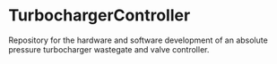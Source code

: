 # TurbochargerController
Repository for the hardware and software development of an absolute pressure turbocharger wastegate and valve controller.
